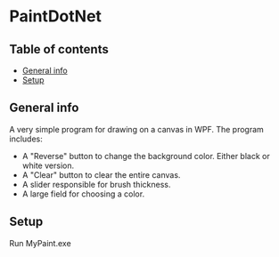 # PaintDotNet


## Table of contents
* [General info](#general-info)
* [Setup](#setup)

## General info
A very simple program for drawing on a canvas in WPF.
The program includes:

* A "Reverse" button to change the background color. Either black or white version.
* A "Clear" button to clear the entire canvas.
* A slider responsible for brush thickness.
* A large field for choosing a color.

## Setup
Run MyPaint.exe


